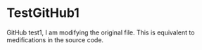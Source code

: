 # TestGitHub1
GitHub test1, I am modifying the original file.  This is equivalent to medifications in the source code.
